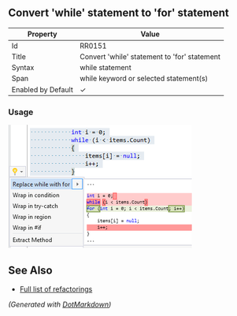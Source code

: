 ## Convert 'while' statement to 'for' statement

| Property           | Value                                        |
| ------------------ | -------------------------------------------- |
| Id                 | RR0151                                       |
| Title              | Convert 'while' statement to 'for' statement |
| Syntax             | while statement                              |
| Span               | while keyword or selected statement\(s\)     |
| Enabled by Default | &#x2713;                                     |

### Usage

![Convert 'while' statement to 'for' statement](../../images/refactorings/ConvertWhileToFor.png)

## See Also

* [Full list of refactorings](Refactorings.md)


*\(Generated with [DotMarkdown](http://github.com/JosefPihrt/DotMarkdown)\)*